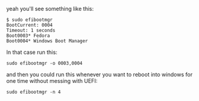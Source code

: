 yeah you'll see something like this:

    $ sudo efibootmgr 
    BootCurrent: 0004
    Timeout: 1 seconds
    Boot0003* Fedora
    Boot0004* Windows Boot Manager

In that case run this:

    sudo efibootmgr -o 0003,0004

and then you could run this whenever you want to reboot into windows for one time without messing with UEFI:

    sudo efibootmgr -n 4
